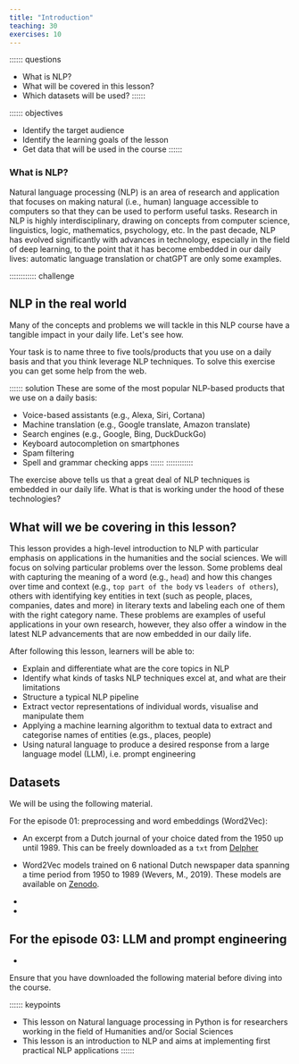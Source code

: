 ```yaml
---
title: "Introduction"
teaching: 30
exercises: 10
---
```


:::::: questions
- What is NLP?
- What will be covered in this lesson?
- Which datasets will be used?
::::::

:::::: objectives
- Identify the target audience
- Identify the learning goals of the lesson
- Get data that will be used in the course
::::::

### What is NLP?
Natural language processing (NLP) is an area of research and application that focuses on making natural (i.e., human) language accessible to computers so that they can be used to perform useful tasks. Research in NLP is highly interdisciplinary, drawing on concepts from computer science, linguistics, logic, mathematics, psychology, etc. In the past decade, NLP has evolved significantly with advances in technology, especially in the field of deep learning, to the point that it has become embedded in our daily lives: automatic language translation or chatGPT are only some examples. 

:::::::::::: challenge 
## NLP in the real world
Many of the concepts and problems we will tackle in this NLP course have a tangible impact in your daily life. Let's see how.

Your task is to name three to five tools/products that you use on a daily basis and that you think leverage NLP techniques. To solve this exercise you can get some help from the web.

:::::: solution
These are some of the most popular NLP-based products that we use on a daily basis:

- Voice-based assistants (e.g., Alexa, Siri, Cortana)
- Machine translation (e.g., Google translate, Amazon translate)
- Search engines (e.g., Google, Bing, DuckDuckGo)
- Keyboard autocompletion on smartphones
- Spam filtering
- Spell and grammar checking apps
::::::
::::::::::::

The exercise above tells us that a great deal of NLP techniques is embedded in our daily life. What is that is working under the hood of these technologies?

## What will we be covering in this lesson?

This lesson provides a high-level introduction to NLP with particular emphasis on applications in the humanities and the social sciences. We will focus on solving particular problems over the lesson. Some problems deal with capturing the meaning of a word (e.g., `head`) and how this changes over time and context (e.g., `top part of the body` vs `leaders of others`), others with identifying key entities in text (such as people, places, companies, dates and more) in literary texts and labeling each one of them with the right category name. These problems are examples of useful applications in your own research, however, they also offer a window in the latest NLP advancements that are now embedded in our daily life.

After following this lesson, learners will be able to:

- Explain and differentiate what are the core topics in NLP
- Identify what kinds of tasks NLP techniques excel at, and what are their limitations
- Structure a typical NLP pipeline
- Extract vector representations of individual words, visualise and manipulate them
- Applying a machine learning algorithm to textual data to extract and categorise names of entities (e.gs., places, people)
- Using natural language to produce a desired response from a large language model (LLM), i.e. prompt engineering

## Datasets
We will be using the following material.

For the episode 01: preprocessing and word embeddings (Word2Vec):

- An excerpt from a Dutch journal of your choice dated from the 1950 up until 1989. This can be freely downloaded as a `txt` from [Delpher](https://www.delpher.nl/nl/kranten)
- Word2Vec models trained on 6 national Dutch newspaper data spanning a time period from 1950 to 1989 (Wevers, M., 2019). These models are available on [Zenodo](https://zenodo.org/records/3237380).

-
-

For the episode 03: LLM and prompt engineering
- 
-

Ensure that you have downloaded the following material before diving into the course. 

:::::: keypoints 
- This lesson on Natural language processing in Python is for researchers working in the field of Humanities and/or Social Sciences
- This lesson is an introduction to NLP and aims at implementing first practical NLP applications 
::::::

